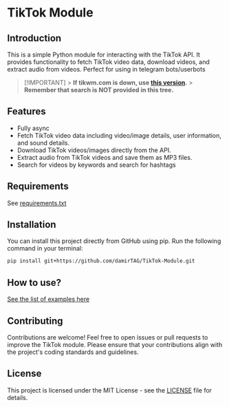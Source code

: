 # TikTok Module

## Introduction

This is a simple Python module for interacting with the TikTok API. It provides functionality to fetch TikTok video data, download videos, and extract audio from videos.
Perfect for using in telegram bots/userbots

> [!IMPORTANT] > **If tikwm.com is down, use [this version](https://github.com/damirTAG/TikTok-Module/tree/425fe20a8d522cf2051c9976c3e7ff76bdab6b5f).** > **Remember that search is NOT provided in this tree.**

## Features

-   Fully async
-   Fetch TikTok video data including video/image details, user information, and sound details.
-   Download TikTok videos/images directly from the API.
-   Extract audio from TikTok videos and save them as MP3 files.
-   Search for videos by keywords and search for hashtags

## Requirements

See <a href='https://github.com/damirTAG/TikTok-Module/blob/main/requirements.txt'>requirements.txt</a>

## Installation

You can install this project directly from GitHub using pip. Run the following command in your terminal:

```bash
pip install git+https://github.com/damirTAG/TikTok-Module.git
```

## How to use?

[See the list of examples here](https://github.com/damirtag/tiktok-module/blob/main/Example.py)

## Contributing

Contributions are welcome! Feel free to open issues or pull requests to improve the TikTok module. Please ensure that your contributions align with the project's coding standards and guidelines.

## License

This project is licensed under the MIT License - see the [LICENSE](https://github.com/damirtag/tiktok-module/blob/main/LICENSE.MD) file for details.
